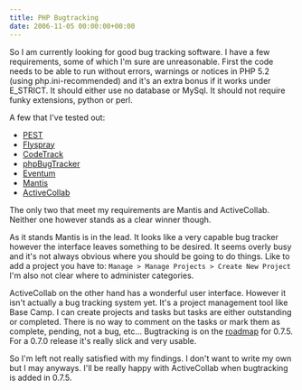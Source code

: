 ```yaml
---
title: PHP Bugtracking
date: 2006-11-05 00:00:00+00:00
---
```


So I am currently looking for good bug tracking software. I have a few requirements, some of which I'm sure are unreasonable. First the code needs to be able to run without errors, warnings or notices in PHP 5.2 (using php.ini-recommended) and it's an extra bonus if it works under E_STRICT. It should either use no database or MySql. It should not require funky extensions, python or perl.

A few that I've tested out:

* [PEST](http://sourceforge.net/projects/pest/)
* [Flyspray](http://flyspray.org/)
* [CodeTrack](http://kennwhite.sourceforge.net/codetrack/)
* [phpBugTracker](http://phpbt.sourceforge.net/)
* [Eventum](https://github.com/eventum/eventum/wiki)
* [Mantis](http://www.mantisbugtracker.com/)
* [ActiveCollab](http://www.activecollab.com/)

The only two that meet my requirements are Mantis and ActiveCollab. Neither one however stands as a clear winner though.

As it stands Mantis is in the lead. It looks like a very capable bug tracker however the interface leaves something to be desired. It seems overly busy and it's not always obvious where you should be going to do things. Like to add a project you have to:
`Manage > Manage Projects > Create New Project`
I'm also not clear where to administer categories.

ActiveCollab on the other hand has a wonderful user interface. However it isn't actually a bug tracking system yet. It's a project management tool like Base Camp. I can create projects and tasks but tasks are either outstanding or completed. There is no way to comment on the tasks or mark them as complete, pending, not a bug, etc... Bugtracking is on the [roadmap](http://www.activecollab.com/pages/29/development/roadmap/) for 0.7.5. For a 0.7.0 release it's really slick and very usable.

So I'm left not really satisfied with my findings. I don't want to write my own but I may anyways. I'll be really happy with ActiveCollab when bugtracking is added in 0.7.5.
